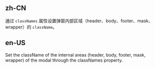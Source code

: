 ## zh-CN

通过 `classNames` 属性设置弹窗内部区域（header、body、footer、mask、wrapper）的 `className`。

## en-US

Set the className of the internal areas (header, body, footer, mask, wrapper) of the modal through the classNames property.
